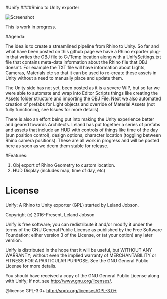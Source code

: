 #Unify
####Rhino to Unity exporter

![Screenshot](http://api.ning.com/files/SJDB94xeBdkpvzmAudPOWpVMfuH4LDwh6N0LN4D9mBc5hiw-LX2WQljKb6D1*PAz4-zUvXMVUR5XNpfniGYrD3onoNgR0vC1/UnifyLogo.png?crop=1%3A1&width=171)

This is work in progress. 

#Agenda:

The idea is to create a streamlined pipeline from Rhino to Unity. So far and what have been posted on this github page we have a Rhino exporter plug-in that writes the OBJ file to C:/Temp location along with a UnifySettings.txt file that contains meta-data information about the Rhino file that OBJ doesn't. For example the TXT file will have information about Lights, Cameras, Materials etc so that it can be used to re-create these assets in Unity without a need to manually place and update them. 

The Unity side has not yet, been posted as it is a severe WIP, but so far we were able to automate and wrap into Editor Scripts things like creating the Assets folder structure and importing the OBJ File. Next we also automated creation of prefabs for Light objects and override of Material Assets (not fully functioning, see Issues for more details). 

There is also an effort being put into making the Unity experience better and geared towards Architects. Leland has put together a series of prefabs and assets that include an HUD with controls of things like time of the day (sun position control), design options, character location (toggling between Rhino camera positions). These are all work in progress and will be posted here as soon as we deem them stable for release.

#Features:

1. Obj export of Rhino Geometry to custom location. 
2. HUD Display (includes map, time of day, etc)

License
============

Unify: A Rhino to Unity exporter (GPL) started by Leland Jobson.

Copyright (c) 2016-Present, Leland Jobson

Unify is free software; you can redistribute it and/or modify it under the terms of the GNU General Public License as published by the Free Software Foundation; either version 3 of the License, or (at your option) any later version.

Unify is distributed in the hope that it will be useful, but WITHOUT ANY WARRANTY; without even the implied warranty of MERCHANTABILITY or FITNESS FOR A PARTICULAR PURPOSE. See the GNU General Public License for more details.

You should have received a copy of the GNU General Public License along with Unify; If not, see http://www.gnu.org/licenses/.

@license GPL-3.0+ http://spdx.org/licenses/GPL-3.0+
